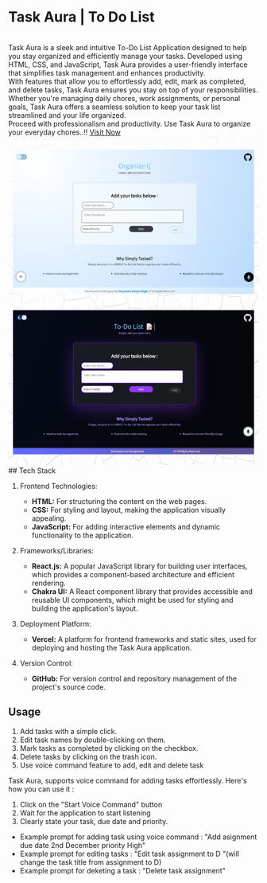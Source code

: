 # Task Aura | To Do List 
<br>
Task Aura is a sleek and intuitive To-Do List Application designed to help you stay organized and efficiently manage your tasks. Developed using HTML, CSS, and JavaScript, Task Aura provides a user-friendly interface that simplifies task management and enhances productivity.
<br>
With features that allow you to effortlessly add, edit, mark as completed, and delete tasks, Task Aura ensures you stay on top of your responsibilities. Whether you're managing daily chores, work assignments, or personal goals, Task Aura offers a seamless solution to keep your task list streamlined and your life organized.
<br>
Proceed with professionalism and productivity. Use Task Aura to organize your everyday chores..!! <a href="https://task-aura-divyanshu-rs.vercel.app/">Visit Now</a>
<br>
<img src="https://github.com/Divyanshu-RS/Task-Aura-To-Do-List/blob/main/task%20aura.png">
<br>
## Tech Stack

1. Frontend Technologies:
   - **HTML:** For structuring the content on the web pages.
   - **CSS:** For styling and layout, making the application visually appealing.
   - **JavaScript:** For adding interactive elements and dynamic functionality to the application.

2. Frameworks/Libraries:
   - **React.js:** A popular JavaScript library for building user interfaces, which provides a component-based architecture and efficient rendering.
   - **Chakra UI:** A React component library that provides accessible and reusable UI components, which might be used for styling and building the application's layout.

3. Deployment Platform:
   - **Vercel:** A platform for frontend frameworks and static sites, used for deploying and hosting the Task Aura application.

4. Version Control:
   - **GitHub:** For version control and repository management of the project's source code.

## Usage
 1. Add tasks with a simple click.
 2. Edit task names by double-clicking on them.
 3. Mark tasks as completed by clicking on the checkbox.
 4. Delete tasks by clicking on the trash icon.
 5. Use voice command feature to add, edit and delete task 

Task Aura, supports voice command for adding tasks effortlessly. Here's how you can use it :
 1. Click on the "Start Voice Command" button
 2. Wait for the application to start listening
 3. Clearly state your task, due date and priority.

- Example prompt for adding task using voice command :
 "Add asignment due date 2nd December priority High" 
- Example prompt for editing tasks : 
 "Edit task assignment to D "(will change the task title from assignment to D)
- Example prompt for deketing a task : 
 "Delete task assignment" 
